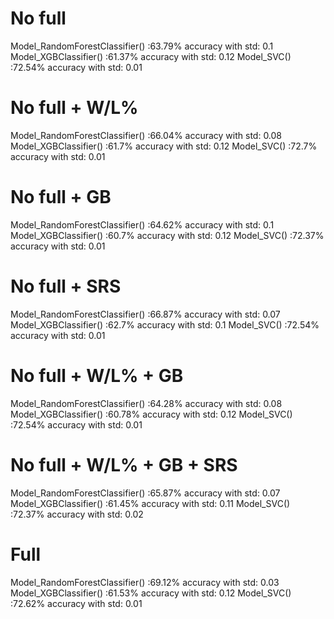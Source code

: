 # No full
Model_RandomForestClassifier() :63.79% accuracy with std: 0.1
Model_XGBClassifier() :61.37% accuracy with std: 0.12
Model_SVC() :72.54% accuracy with std: 0.01

# No full + W/L%
Model_RandomForestClassifier() :66.04% accuracy with std: 0.08
Model_XGBClassifier() :61.7% accuracy with std: 0.12
Model_SVC() :72.7% accuracy with std: 0.01

# No full + GB
Model_RandomForestClassifier() :64.62% accuracy with std: 0.1
Model_XGBClassifier() :60.7% accuracy with std: 0.12
Model_SVC() :72.37% accuracy with std: 0.01

# No full + SRS
Model_RandomForestClassifier() :66.87% accuracy with std: 0.07
Model_XGBClassifier() :62.7% accuracy with std: 0.1
Model_SVC() :72.54% accuracy with std: 0.01

# No full + W/L% + GB
Model_RandomForestClassifier() :64.28% accuracy with std: 0.08
Model_XGBClassifier() :60.78% accuracy with std: 0.12
Model_SVC() :72.54% accuracy with std: 0.01

# No full + W/L% + GB + SRS
Model_RandomForestClassifier() :65.87% accuracy with std: 0.07
Model_XGBClassifier() :61.45% accuracy with std: 0.11
Model_SVC() :72.37% accuracy with std: 0.02

# Full
Model_RandomForestClassifier() :69.12% accuracy with std: 0.03
Model_XGBClassifier() :61.53% accuracy with std: 0.12
Model_SVC() :72.62% accuracy with std: 0.01
